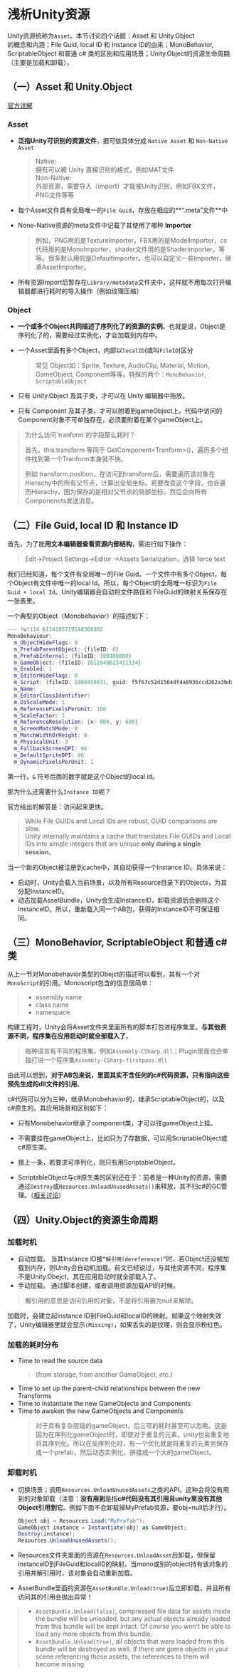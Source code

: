 # 浅析Unity资源

Unity资源统称为`Asset`。本节讨论四个话题：Asset 和 Unity.Object  
的概念和内涵；File Guid, local ID 和 Instance ID的由来；MonoBehavior, ScriptableObject 和普通 c\# 类的区别和应用场景；Unity.Object的资源生命周期（主要是加载和卸载）。

## （一）Asset 和 Unity.Object

[官方详解](https://unity3d.com/learn/tutorials/temas/best-practices/assets-objects-and-serialization)

### Asset

* **泛指Unity可识别的资源文件**，据可依具体分成 `Native Asset` 和 `Non-Native Asset`

  > Native:  
  > 拥有可以被 Unity 直接识别的格式，例如MAT文件  
  > Non-Native:  
  > 外部资源，需要导入（import）才能被Unity识别，例如FBX文件，PNG文件等等

* 每个Asset文件具有全局唯一的`File Guid`，存放在相应的**“.meta”文件**中

* None-Native资源的meta文件中记载了其使用了哪种 **Importer**

  > 例如，PNG用的是TextureImporter，FBX用的是ModelImporter，cs代码用的是MonoImporter，shader文件用的是ShaderImporter，等等。很多默认用的是DefaultImporter。也可以自定义一些Importer，继承AssetImporter。

* 所有资源Import后暂存在`Library/metadata`文件夹中，这样就不用每次打开编辑器都进行耗时的导入操作（例如纹理压缩）

### Object

* **一个或多个Object共同描述了序列化了的资源的实例**。也就是说，Object是序列化了的，需要经过实例化，才会加载到内存中。

* 一个Asset里面有多个Object，内部以`localID`\(或叫`FileID`\)区分

  > 常见 Object如：Sprite, Texture, AudioClip, Material, Motion, GameObject, Component等等。特殊的两个：`MonoBehavior`, `ScriptableObject`

* 只有 Unity.Object 及其子类，才可以在 Unity 编辑器中拖放。

* 只有 Component 及其子类，才可以附着到gameObject上。代码中访问的Component对象不可单独存在，必须要附着在某个gameObject上。

> 为什么访问\`tranform\`的字段那么耗时？
>
> 首先，this.transform 等同于 GetComponent&lt;Tranform&gt;\(\)，遍历多个组件找到第一个Tranform本身就不快。
>
> 例如 transform.position，在访问到transform后，需要遍历该对象在Hierachy中的所有父节点，计算出全局坐标。若要改变这个字段，也会遍历Hierachy，因为保存的是相对父节点的局部坐标。然后会向所有Componenets发送消息。

## （二）File Guid, local ID 和 Instance ID

首先，为了能**用文本编辑器查看资源内部结构**，需进行如下操作：

> Edit-&gt;Project Settings-&gt;Editor -&gt;Assets Serialization，选择 force text

我们已经知道，每个文件有全局唯一的File Guid。一个文件中有多个Object，每个Object有文件中唯一的local Id。所以，每个Object的全局唯一标识为`File Guid + local Id`。Unity编辑器会自动将文件路径和 FileGuid的映射关系保存在一张表里。

一个典型的Object（Monobehavior）的描述如下：

```cpp
--- !u!114 &114105719140368892
MonoBehaviour:
  m_ObjectHideFlags: 0
  m_PrefabParentObject: {fileID: 0}
  m_PrefabInternal: {fileID: 100100000}
  m_GameObject: {fileID: 1612640623411334}
  m_Enabled: 1
  m_EditorHideFlags: 0
  m_Script: {fileID: 1980459831, guid: f5f67c52d1564df4a8936ccd202a3bd8, type: 3}
  m_Name: 
  m_EditorClassIdentifier: 
  m_UiScaleMode: 1
  m_ReferencePixelsPerUnit: 100
  m_ScaleFactor: 1
  m_ReferenceResolution: {x: 800, y: 600}
  m_ScreenMatchMode: 0
  m_MatchWidthOrHeight: 0
  m_PhysicalUnit: 3
  m_FallbackScreenDPI: 96
  m_DefaultSpriteDPI: 96
  m_DynamicPixelsPerUnit: 1
```

第一行，`&` 符号后面的数字就是这个Object的local id。

那为什么还需要什么`Instance ID`呢？

官方给出的解答是：访问起来更快。

> While File GUIDs and Local IDs are robust, GUID comparisons are slow.  
> Unity internally maintains a cache that translates File GUIDs and Local IDs into simple integers that are unique **only during a single session**。

当一个新的Object被注册到cache中，其自动获得一个Instance ID。具体来说：

- 启动时，Unity会载入当前场景，以及所有Resource目录下的Objects，为其分配InstanceID。
- 动态加载AssetBundle，Unity会生成InstanceID，卸载资源后会删除这个InstanceID。所以，重新载入同一个AB包，获得的InstanceID不可保证相同。

## （三）MonoBehavior, ScriptableObject 和普通 c\# 类

从上一节对Monobehavior类型的Obejct的描述可以看到，其有一个对`MonoScript`的引用。Monoscript包含的信息很简单：

> * assembly name
> * class name
> * namespace.

构建工程时，Unity会将Asset文件夹里面所有的脚本打包进程序集里。**与其他资源不同，程序集在应用启动时就全部载入了**。

> 每种语言有不同的程序集。例如`Assembly-CSharp.dll`；Plugin里面也会单独打进一个程序集`Assembly-CSharp-firstpass.dll`

由此可以想到，**对于AB包来说，里面其实不含任何的c\#代码资源，只有指向这些预先生成的dll文件的引用**。

c\#代码可以分为三种，继承Monobehavior的，继承ScriptableObject的，以及c\#原生的。其应用场景和区别如下：

* 只有Monobehavior继承了component类，才可以往gameObject上挂。

* 不需要挂在gameObject上，比如只为了存数据，可以用ScriptableObject或c\#原生类。

* 接上一条，若要求可序列化，则只有用ScriptableObject。

* ScriptableObject与c\#原生类的区别还在于：前者是一种Unity的资源，需要通过`Destroy`或`Resources.UnloadUnusedAssets()`来释放，其不归c\#的GC管理。（[相关讨论](https://forum.unity3d.com/threads/scriptableobject-vs-plain-c-class.328325/)）

## （四）Unity.Object的资源生命周期

### 加载时机

* 自动加载。
    当其Instance ID被`“解引用(dereference)”`时，若Object还没被加载到内存，则Unity会自动机加载。前文已经说过，与其他资源不同，程序集不是Unity.Obejct，其在应用启动时就全部载入了。
* 手动加载。
    通过脚本创建，或者调用资源加载API的时候。

> 解引用的意思是访问引用的对象，不是将引用置为null来解除。

加载时，会建立起Instance ID到FileGuid和localID的映射。如果这个映射失效了，Unity编辑器里就会显示`(Missing)`，如果丢失的是纹理，则会显示粉红色。

### 加载的耗时分布

* Time to read the source data 
  > \(from storage, from another GameObject, etc.\)
* Time to set up the parent-child relationships between the new Transforms
* Time to instantiate the new GameObjects and Components
* Time to awaken the new GameObjects and Components
  > 对于具有复杂层级的gameObject，后三项的耗时甚至可以忽略。这是因为在序列化gameObject时，即使对于重复的元素，unity也会重复地将其序列化。所以在反序列化时，有一个优化就是将重复的元素另保存成一个prefab，然后动态实例化，拼接成一个大的gameObject。

### 卸载时机

* 切换场景；调用`Resources.UnloadUnusedAssets`之类的API。这种会将没有用到的对象卸载（注意：**没有用到**是指**c\#代码没有其引用且unity里没有其他Object引用到它**。例如下面不会卸载掉MyPrefab资源，要obj=null后才行）。

  ```csharp
  Object obj = Resources.Load("MyPrefab");
  GameObject instance = Instantiate(obj) as GameObject;
  Destroy(instance);
  Resources.UnloadUnusedAssets();
  ```

* Resources文件夹里面的资源在`Resources.UnloadAsset`后卸载，但保留InstanceID到FileGuid和localID的映射，当mono或别的object持有该对象的引用并解引用时，该对象会自动重新加载。

* AssetBundle里面的资源在`AssetBundle.Unload(true)`后立即卸载，并且所有访问其的引用会抛出异常！

> * `AssetBundle.Unload(false)`, compressed file data for assets inside the bundle will be unloaded, but any actual objects already loaded from this bundle will be kept intact. Of course you won't be able to load any more objects from this bundle.
> * `AssetBundle.Unload(true)`, all objects that were loaded from this bundle will be destroyed as well. If there are game objects in your scene referencing those assets, the references to them will become missing.




